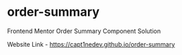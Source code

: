 # order-summary
Frontend Mentor Order Summary Component Solution

Website Link - https://capt1nedev.github.io/order-summary

